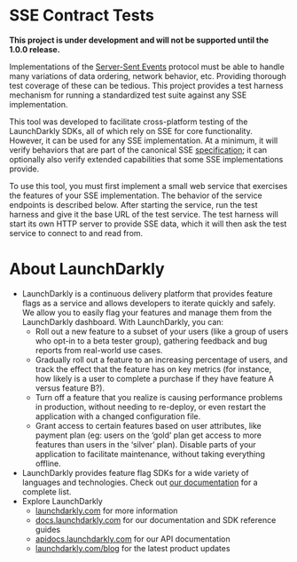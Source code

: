 # SSE Contract Tests

**This project is under development and will not be supported until the 1.0.0 release.**

Implementations of the [Server-Sent Events](https://en.wikipedia.org/wiki/Server-sent_events) protocol must be able to handle many variations of data ordering, network behavior, etc. Providing thorough test coverage of these can be tedious. This project provides a test harness mechanism for running a standardized test suite against any SSE implementation.

This tool was developed to facilitate cross-platform testing of the LaunchDarkly SDKs, all of which rely on SSE for core functionality. However, it can be used for any SSE implementation. At a minimum, it will verify behaviors that are part of the canonical SSE [specification](https://html.spec.whatwg.org/multipage/server-sent-events.html); it can optionally also verify extended capabilities that some SSE implementations provide.

To use this tool, you must first implement a small web service that exercises the features of your SSE implementation. The behavior of the service endpoints is described below. After starting the service, run the test harness and give it the base URL of the test service. The test harness will start its own HTTP server to provide SSE data, which it will then ask the test service to connect to and read from.

# About LaunchDarkly

* LaunchDarkly is a continuous delivery platform that provides feature flags as a service and allows developers to iterate quickly and safely. We allow you to easily flag your features and manage them from the LaunchDarkly dashboard.  With LaunchDarkly, you can:
    * Roll out a new feature to a subset of your users (like a group of users who opt-in to a beta tester group), gathering feedback and bug reports from real-world use cases.
    * Gradually roll out a feature to an increasing percentage of users, and track the effect that the feature has on key metrics (for instance, how likely is a user to complete a purchase if they have feature A versus feature B?).
    * Turn off a feature that you realize is causing performance problems in production, without needing to re-deploy, or even restart the application with a changed configuration file.
    * Grant access to certain features based on user attributes, like payment plan (eg: users on the ‘gold’ plan get access to more features than users in the ‘silver’ plan). Disable parts of your application to facilitate maintenance, without taking everything offline.
* LaunchDarkly provides feature flag SDKs for a wide variety of languages and technologies. Check out [our documentation](https://docs.launchdarkly.com/docs) for a complete list.
* Explore LaunchDarkly
    * [launchdarkly.com](https://www.launchdarkly.com/ "LaunchDarkly Main Website") for more information
    * [docs.launchdarkly.com](https://docs.launchdarkly.com/  "LaunchDarkly Documentation") for our documentation and SDK reference guides
    * [apidocs.launchdarkly.com](https://apidocs.launchdarkly.com/  "LaunchDarkly API Documentation") for our API documentation
    * [launchdarkly.com/blog](https://launchdarkly.com/blog/  "LaunchDarkly Blog Documentation") for the latest product updates
